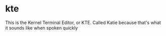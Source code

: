 kte
===

This is the Kernel Terminal Editor, or KTE. Called Katie because that's what it sounds like when spoken quickly
